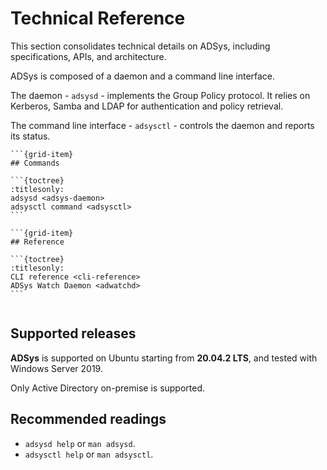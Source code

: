 # Technical Reference

This section consolidates technical details on ADSys, including specifications, APIs, and architecture.

ADSys is composed of a daemon and a command line interface.

The daemon - `adsysd` - implements the Group Policy protocol. It relies on Kerberos, Samba and LDAP for authentication and policy retrieval.

The command line interface - `adsysctl` - controls the daemon and reports its status.

````{grid} 1 1 2 2
```{grid-item}
## Commands

```{toctree}
:titlesonly:
adsysd <adsys-daemon>
adsysctl command <adsysctl>
```

```{grid-item}
## Reference

```{toctree}
:titlesonly:
CLI reference <cli-reference>
ADSys Watch Daemon <adwatchd>
```


````

## Supported releases

**ADSys** is supported on Ubuntu starting from **20.04.2 LTS**, and tested with Windows Server 2019.

Only Active Directory on-premise is supported.

## Recommended readings

* `adsysd help` or `man adsysd`.
* `adsysctl help` or `man adsysctl`.
